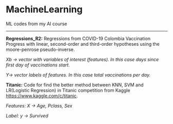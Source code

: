 # MachineLearning
ML codes from my AI course


----------------------------------------------------------------------------------------------------------------------------------------


**Regressions_R2:**
Regressions from COVID-19 Colombia Vaccination Progress with linear, second-order and third-order hypotheses using the moore-penrose pseudo-inverse.


*Xb -> vector with variables of interest (features). In this case days since first day of vaccinations start.*


*Y-> vector labels of features. In this case total vaccinations per day.*

**Titanic:**
Code for find the better method between KNN, SVM and LR(Logistic Regression) in Titanic competition from Kaggle https://www.kaggle.com/c/titanic.


*Features: X -> Age, Pclass, Sex*


*Label: y -> Survived*
